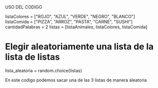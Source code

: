 USO DEL CODIGO

listaColores = ["ROJO", "AZUL", "VERDE", "NEGRO", "BLANCO"]
listaComida = ["PIZZA", "ARROZ", "PASTA", "CARNE", "SUSHI"]
cantidadPalabras = 2
listas = [listaAnimales, listaColores, listaComida]

# Elegir aleatoriamente una lista de la lista de listas
lista_aleatoria = random.choice(listas)

En este codigo podemos sacar una de las 3 listas de manera aleatoria